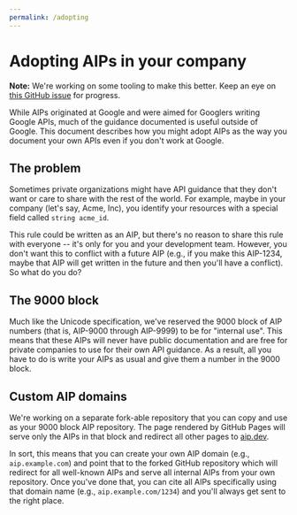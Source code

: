 ```yaml
---
permalink: /adopting
---
```


# Adopting AIPs in your company

**Note:** We're working on some tooling to make this better. Keep an eye on
[this GitHub issue](https://github.com/googleapis/aip/issues/98) for progress.

While AIPs originated at Google and were aimed for Googlers writing Google
APIs, much of the guidance documented is useful outside of Google. This
document describes how you might adopt AIPs as the way you document your own
APIs even if you don't work at Google.

## The problem

Sometimes private organizations might have API guidance that they don't want or
care to share with the rest of the world. For example, maybe in your company
(let's say, Acme, Inc), you identify your resources with a special field called
`string acme_id`.

This rule could be written as an AIP, but there's no reason to share this rule
with everyone -- it's only for you and your development team. However, you
don't want this to conflict with a future AIP (e.g., if you make this AIP-1234,
maybe that AIP will get written in the future and then you'll have a conflict).
So what do you do?

## The 9000 block

Much like the Unicode specification, we've reserved the 9000 block of AIP
numbers (that is, AIP-9000 through AIP-9999) to be for "internal use". This
means that these AIPs will never have public documentation and are free for
private companies to use for their own API guidance. As a result, all you have
to do is write your AIPs as usual and give them a number in the 9000 block.

## Custom AIP domains

We're working on a separate fork-able repository that you can copy and use as
your 9000 block AIP repository. The page rendered by GitHub Pages will serve
only the AIPs in that block and redirect all other pages to [aip.dev][].

In sort, this means that you can create your own AIP domain (e.g.,
`aip.example.com`) and point that to the forked GitHub repository which will
redirect for all well-known AIPs and serve all internal AIPs from your own
repository. Once you've done that, you can cite all AIPs specifically using
that domain name (e.g., `aip.example.com/1234`) and you'll always get sent to
the right place.

[aip.dev]: https://aip.dev/
